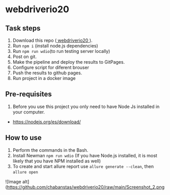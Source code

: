 # webdriverio20

## Task steps
1. Download this repo (<a href="https://github.com/WannaBeDream/Postman-newman-ghActions"> webdriverio20 </a>).
2. Run `npm i` (install node.js dependencies)
3. Run `npm run wdio`(to run testing server locally)
4. Post on git.
5. Make the pipeline and deploy the results to GitPages.
6. Configure script for diferent brouser
7. Push the results to github pages.
8. Run project in a docker image

## Pre-requisites

1. Before you use this project you only need to have Node Js installed in your computer.
- https://nodejs.org/es/download/

## How to use

1. Perform the commands in the Bash.
2. Install Newman `npm run wdio` (If you have Node.js installed, it is most likely that you have NPM installed as well)
3. To create and start allure report use `allure generate --clean`, then `allure open`

![Image alt](https://github.com/chabanstas/webdriverio20/raw/main/Screenshot_2.png

